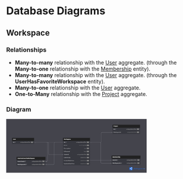 # Database Diagrams

## Workspace

### Relationships

- **Many-to-many** relationship with the [User](../../domain/aggregates/Aggregate.User.md) aggregate.
(through the **Many-to-one** relationship with the [Membership](../../domain/entities/Entity.Membership.md) entity).
- **Many-to-many** relationship with the [User](../../domain/aggregates/Aggregate.User.md) aggregate.
  (through the **UserHasFavoriteWorkspace** entity).
- **Many-to-one** relationship with the [User](../../domain/aggregates/Aggregate.User.md) aggregate.
- **One-to-Many** relationship with the [Project](../../domain/aggregates/Aggregate.Project.md) aggregate.

### Diagram

<img src="../../images/database-diagrams/aggregates/diagram.workspace.png" alt="Workspace Diagram" width="75%"/>
